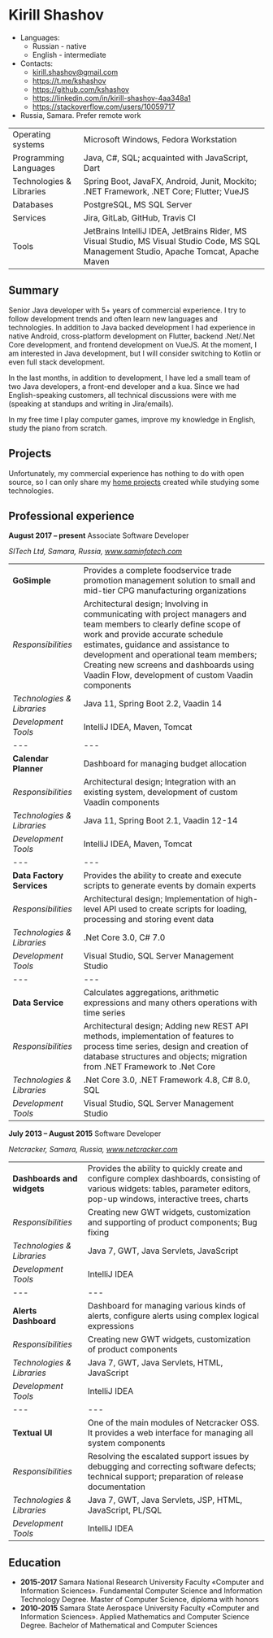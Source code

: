 # Kirill Shashov
* Languages: 
  * Russian - native
  * English - intermediate
* Contacts: 
  * kirill.shashov@gmail.com
  * https://t.me/kshashov
  * https://github.com/kshashov
  * https://linkedin.com/in/kirill-shashov-4aa348a1
  * https://stackoverflow.com/users/10059717
* Russia, Samara. Prefer remote work

|  |  |
| - | - |
Operating systems |	Microsoft Windows, Fedora Workstation 
Programming Languages |	Java, C#, SQL; acquainted with JavaScript, Dart
Technologies & Libraries |	Spring Boot, JavaFX, Android, Junit, Mockito; .NET Framework, .NET Core; Flutter; VueJS
Databases |	PostgreSQL, MS SQL Server 
Services	| Jira, GitLab, GitHub, Travis CI
Tools	| JetBrains IntelliJ IDEA, JetBrains Rider, MS Visual Studio, MS Visual Studio Code, MS SQL Management Studio, Apache Tomcat, Apache Maven

## Summary
Senior Java developer with 5+ years of commercial experience. I try to follow development trends and often learn new languages and technologies. In addition to Java backed development I had experience in native Android, cross-platform development on Flutter, backend .Net/.Net Core development, and frontend development on VueJS. At the moment, I am interested in Java development, but I will consider switching to Kotlin or even full stack development. 

In the last months, in addition to development, I have led a small team of two Java developers, a front-end developer and a kua. Since we had English-speaking customers, all technical discussions were with me (speaking at standups and writing in Jira/emails).

In my free time I play computer games, improve my knowledge in English, study the piano from scratch.

## Projects
Unfortunately, my commercial experience has nothing to do with open source, so I can only share my [home projects](/projects.md) created while studying some technologies.

## Professional experience
**August 2017 – present** Associate Software Developer

*SITech Ltd, Samara, Russia, www.saminfotech.com*

|  |  |
| - | - |
| **GoSimple** | Provides a complete foodservice trade promotion management solution to small and mid-tier CPG manufacturing organizations |
| *Responsibilities* | Architectural design; Involving in communicating with project managers and team members to clearly define scope of work and provide accurate schedule estimates, guidance and assistance to development and operational team members; Creating new screens and dashboards using Vaadin Flow, development of custom Vaadin components |
| *Technologies & Libraries* | Java 11, Spring Boot 2.2, Vaadin 14 |
| *Development Tools* | IntelliJ IDEA, Maven, Tomcat |
| --- | --- |
| **Calendar Planner** | Dashboard for managing budget allocation |
| *Responsibilities* | Architectural design; Integration with an existing system, development of custom Vaadin components |
| *Technologies & Libraries* | Java 11, Spring Boot 2.1, Vaadin 12-14 |
| *Development Tools* | IntelliJ IDEA, Maven, Tomcat |
| --- | --- |
| **Data Factory Services** | Provides the ability to create and execute scripts to generate events  by domain experts |
| *Responsibilities* | Architectural design; Implementation of high-level API used to create scripts for loading, processing and storing event data |
| *Technologies & Libraries* | .Net Core 3.0, C# 7.0 |
| *Development Tools* | Visual Studio, SQL Server Management Studio |
| --- | --- |
| **Data Service** | Calculates aggregations, arithmetic expressions and many others operations with time series |
| *Responsibilities* | Architectural design; Adding new REST API methods, implementation of features to process time series, design and creation of database structures and objects; migration from .NET Framework to .Net Core |
| *Technologies & Libraries* | .Net Core 3.0, .NET Framework 4.8, C# 8.0, SQL |
| *Development Tools* | Visual Studio, SQL Server Management Studio |

**July 2013 – August 2015** Software Developer

*Netcracker, Samara, Russia, www.netcracker.com*

|  |  |
| - | - |
| **Dashboards and widgets** | Provides the ability to quickly create and configure complex dashboards, consisting of various widgets: tables, parameter editors, pop-up windows, interactive trees, charts |
| *Responsibilities* | Creating new GWT widgets, customization and supporting of product components; Bug fixing |
| *Technologies & Libraries* | Java 7, GWT, Java Servlets, JavaScript  |
| *Development Tools* | IntelliJ IDEA |
| --- | --- |
| **Alerts Dashboard** | Dashboard for managing various kinds of alerts, configure alerts using complex logical expressions |
| *Responsibilities* | Creating new GWT widgets, customization of product components |
| *Technologies & Libraries* | Java 7, GWT, Java Servlets, HTML, JavaScript |
| *Development Tools* | IntelliJ IDEA |
| --- | --- |
| **Textual UI** | One of the main modules of Netcracker OSS. It provides a web interface for managing all system components |
| *Responsibilities* | Resolving the escalated support issues by debugging and correcting software defects; technical support; preparation of release documentation |
| *Technologies & Libraries* | Java 7, GWT, Java Servlets, JSP, HTML, JavaScript, PL/SQL |
| *Development Tools* | IntelliJ IDEA |

## Education
* **2015-2017** Samara National Research University	Faculty «Computer and Information Sciences». Fundamental Computer Science and Information Technology Degree.	Master of Computer Science, diploma with honors
* **2010-2015** Samara State Aerospace University	Faculty «Computer and Information Sciences». Applied Mathematics and Computer Science
Degree. Bachelor of Mathematical and Computer Sciences